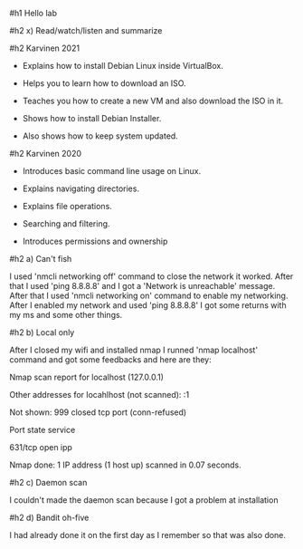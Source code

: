 #h1 Hello lab

#h2 x) Read/watch/listen and summarize

#h2 Karvinen 2021

- Explains how to install Debian Linux  inside VirtualBox.

- Helps you to learn how to download an ISO.

- Teaches you how to create a new VM and also download the ISO in it.

- Shows how to install Debian Installer.

- Also shows how to keep system updated.

#h2 Karvinen 2020

- Introduces basic command line usage on Linux.

- Explains navigating directories.

- Explains file operations.

- Searching and filtering.

- Introduces permissions and ownership

#h2 a) Can't fish

I used 'nmcli networking off' command to close the network it worked. After that I used 'ping 8.8.8.8' and I got a 'Network is unreachable' message. After that I used 'nmcli networking on' command to enable my networking. After I enabled my network and used 'ping 8.8.8.8' I got some returns with my ms and some other things.

#h2 b) Local only

After I closed my wifi and installed nmap I runned 'nmap localhost' command and got some feedbacks and here are they:

Nmap scan report for localhost (127.0.0.1)

Other addresses for locahlhost (not scanned): :1

Not shown: 999 closed tcp port (conn-refused)

Port state service

631/tcp open ipp

Nmap done: 1 IP address (1 host up) scanned in 0.07 seconds.

#h2 c) Daemon scan

I couldn't made the daemon scan because I got a problem at installation

#h2 d) Bandit oh-five

I had already done it on the first day as I remember so that was also done.
